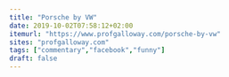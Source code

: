 ```yaml
---
title: "Porsche by VW"
date: 2019-10-02T07:58:12+02:00
itemurl: "https://www.profgalloway.com/porsche-by-vw"
sites: "profgalloway.com"
tags: ["commentary","facebook","funny"]
draft: false
---
```


